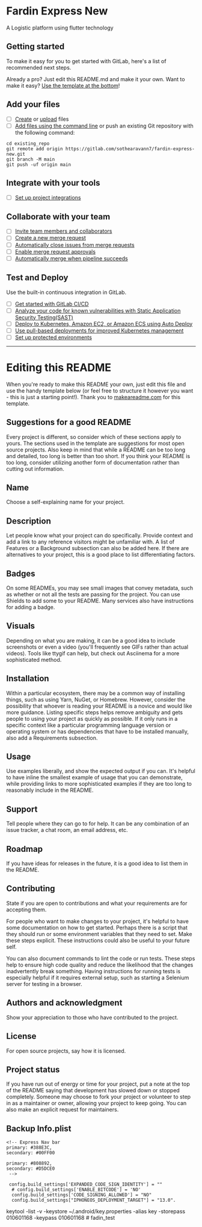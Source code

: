# Fardin Express New

A Logistic platform using flutter technology

## Getting started

To make it easy for you to get started with GitLab, here's a list of recommended next steps.

Already a pro? Just edit this README.md and make it your own. Want to make it easy? [Use the template at the bottom](#editing-this-readme)!

## Add your files

- [ ] [Create](https://docs.gitlab.com/ee/user/project/repository/web_editor.html#create-a-file) or [upload](https://docs.gitlab.com/ee/user/project/repository/web_editor.html#upload-a-file) files
- [ ] [Add files using the command line](https://docs.gitlab.com/ee/gitlab-basics/add-file.html#add-a-file-using-the-command-line) or push an existing Git repository with the following command:

```
cd existing_repo
git remote add origin https://gitlab.com/sothearavann7/fardin-express-new.git
git branch -M main
git push -uf origin main
```

## Integrate with your tools

- [ ] [Set up project integrations](https://gitlab.com/sothearavann7/fardin-express-new/-/settings/integrations)

## Collaborate with your team

- [ ] [Invite team members and collaborators](https://docs.gitlab.com/ee/user/project/members/)
- [ ] [Create a new merge request](https://docs.gitlab.com/ee/user/project/merge_requests/creating_merge_requests.html)
- [ ] [Automatically close issues from merge requests](https://docs.gitlab.com/ee/user/project/issues/managing_issues.html#closing-issues-automatically)
- [ ] [Enable merge request approvals](https://docs.gitlab.com/ee/user/project/merge_requests/approvals/)
- [ ] [Automatically merge when pipeline succeeds](https://docs.gitlab.com/ee/user/project/merge_requests/merge_when_pipeline_succeeds.html)

## Test and Deploy

Use the built-in continuous integration in GitLab.

- [ ] [Get started with GitLab CI/CD](https://docs.gitlab.com/ee/ci/quick_start/index.html)
- [ ] [Analyze your code for known vulnerabilities with Static Application Security Testing(SAST)](https://docs.gitlab.com/ee/user/application_security/sast/)
- [ ] [Deploy to Kubernetes, Amazon EC2, or Amazon ECS using Auto Deploy](https://docs.gitlab.com/ee/topics/autodevops/requirements.html)
- [ ] [Use pull-based deployments for improved Kubernetes management](https://docs.gitlab.com/ee/user/clusters/agent/)
- [ ] [Set up protected environments](https://docs.gitlab.com/ee/ci/environments/protected_environments.html)

---

# Editing this README

When you're ready to make this README your own, just edit this file and use the handy template below (or feel free to structure it however you want - this is just a starting point!). Thank you to [makeareadme.com](https://www.makeareadme.com/) for this template.

## Suggestions for a good README

Every project is different, so consider which of these sections apply to yours. The sections used in the template are suggestions for most open source projects. Also keep in mind that while a README can be too long and detailed, too long is better than too short. If you think your README is too long, consider utilizing another form of documentation rather than cutting out information.

## Name

Choose a self-explaining name for your project.

## Description

Let people know what your project can do specifically. Provide context and add a link to any reference visitors might be unfamiliar with. A list of Features or a Background subsection can also be added here. If there are alternatives to your project, this is a good place to list differentiating factors.

## Badges

On some READMEs, you may see small images that convey metadata, such as whether or not all the tests are passing for the project. You can use Shields to add some to your README. Many services also have instructions for adding a badge.

## Visuals

Depending on what you are making, it can be a good idea to include screenshots or even a video (you'll frequently see GIFs rather than actual videos). Tools like ttygif can help, but check out Asciinema for a more sophisticated method.

## Installation

Within a particular ecosystem, there may be a common way of installing things, such as using Yarn, NuGet, or Homebrew. However, consider the possibility that whoever is reading your README is a novice and would like more guidance. Listing specific steps helps remove ambiguity and gets people to using your project as quickly as possible. If it only runs in a specific context like a particular programming language version or operating system or has dependencies that have to be installed manually, also add a Requirements subsection.

## Usage

Use examples liberally, and show the expected output if you can. It's helpful to have inline the smallest example of usage that you can demonstrate, while providing links to more sophisticated examples if they are too long to reasonably include in the README.

## Support

Tell people where they can go to for help. It can be any combination of an issue tracker, a chat room, an email address, etc.

## Roadmap

If you have ideas for releases in the future, it is a good idea to list them in the README.

## Contributing

State if you are open to contributions and what your requirements are for accepting them.

For people who want to make changes to your project, it's helpful to have some documentation on how to get started. Perhaps there is a script that they should run or some environment variables that they need to set. Make these steps explicit. These instructions could also be useful to your future self.

You can also document commands to lint the code or run tests. These steps help to ensure high code quality and reduce the likelihood that the changes inadvertently break something. Having instructions for running tests is especially helpful if it requires external setup, such as starting a Selenium server for testing in a browser.

## Authors and acknowledgment

Show your appreciation to those who have contributed to the project.

## License

For open source projects, say how it is licensed.

## Project status

If you have run out of energy or time for your project, put a note at the top of the README saying that development has slowed down or stopped completely. Someone may choose to fork your project or volunteer to step in as a maintainer or owner, allowing your project to keep going. You can also make an explicit request for maintainers.

## Backup Info.plist

<!-- <key>NSLocationAlwaysAndWhenInUseUsageDescription</key>
	<string>This app needs access to location when open and in the background</string>
	<key>NSLocationAlwaysUsageDescription</key>
	<string>This app needs to access to location(lat/long), your data will be use to correctly deliver product to your address</string>
	<key>NSLocationWhenInUseUsageDescription</key>
	<string>This app needs to access to location(lat/long), your data will be use to correctly deliver product to your address</string>
	<key>NSPhotoLibraryUsageDescription</key>
	<string>We need to access your photos, your photo will be use to clarify your product</string>
	<key>NSCameraUsageDescription</key>
	<string>Camera permission is required for QR code scanning</string>
	<key>NSCalendarsUsageDescription</key>
    <string>purpose for using calendar</string>
	<key>NSContactsUsageDescription </key>
    <string>This app requires contacts access to function properly.</string>
	<key>NSBluetoothPeripheralUsageDescription</key>
	<string>Bluetooth is used to communicate with BLE devices.</string>
	<key>NSAppleMusicUsageDescription</key>
	<string>Play using while you are hiking</string>
	<key>NSMotionUsageDescription</key>
	<string>This app needs to be able to access your motion use</string>
	<key>NSSpeechRecognitionUsageDescription</key>
	<string>recognize speech</string>
	<key>NSBluetoothAlwaysUsageDescription</key>
	<string>App uses Bluetooth to find, connect and communicate with nearby devices. Please grant access.</string> -->

    <!-- Express Nav bar
    primary: #388E3C,
    secondary: #00FF00

    primary: #808892,
    secondary: #D5DCE0
     -->

	 config.build_settings['EXPANDED_CODE_SIGN_IDENTITY'] = ""
      # config.build_settings['ENABLE_BITCODE'] = 'NO'
      config.build_settings['CODE_SIGNING_ALLOWED'] = "NO"
      config.build_settings["IPHONEOS_DEPLOYMENT_TARGET"] = "13.0".

keytool -list -v -keystore ~/.android/key.properties -alias key -storepass 010601168 -keypass 010601168 # fadin_test
